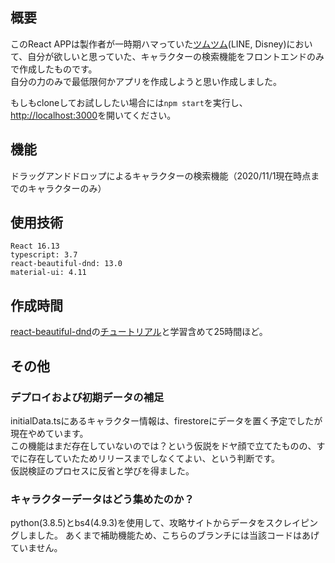 ## 概要
このReact APPは製作者が一時期ハマっていた[ツムツム](https://www.disney.co.jp/fc/tsum.html)(LINE, Disney)において、自分が欲しいと思っていた、キャラクターの検索機能をフロントエンドのみで作成したものです。<br />
自分の力のみで最低限何かアプリを作成しようと思い作成しました。

もしもcloneしてお試ししたい場合には`npm start`を実行し、[http://localhost:3000](http://localhost:3000)を開いてください。


## 機能
ドラッグアンドドロップによるキャラクターの検索機能（2020/11/1現在時点までのキャラクターのみ）


## 使用技術
```
React 16.13
typescript: 3.7
react-beautiful-dnd: 13.0
material-ui: 4.11
```

## 作成時間
[react-beautiful-dnd](https://github.com/atlassian/react-beautiful-dnd)の[チュートリアル](https://github.com/eggheadio-projects/Beautiful-and-Accessible-Drag-and-Drop-with-react-beautiful-dnd-notes)と学習含めて25時間ほど。


## その他
### デプロイおよび初期データの補足
initialData.tsにあるキャラクター情報は、firestoreにデータを置く予定でしたが現在やめています。<br />
この機能はまだ存在していないのでは？という仮説をドヤ顔で立てたものの、すでに存在していたためリリースまでしなくてよい、という判断です。<br />
仮説検証のプロセスに反省と学びを得ました。

### キャラクターデータはどう集めたのか？
python(3.8.5)とbs4(4.9.3)を使用して、攻略サイトからデータをスクレイピングしました。
あくまで補助機能ため、こちらのブランチには当該コードはあげていません。
